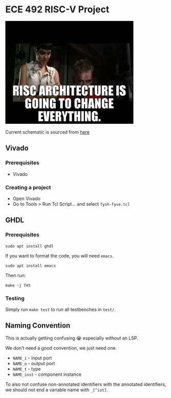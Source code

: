 # ECE 492 RISC-V Project

![](./docs/risc.gif)

Current schematic is sourced from
[here](https://www.youtube.com/watch?v=zW2Pmki81ow)

## Vivado

### Prerequisites

- Vivado

### Creating a project

- Open Vivado
- Go to Tools > Run Tcl Script... and select `fysh-fyve.tcl`

## GHDL

### Prerequisites

```
sudo apt install ghdl
```

If you want to format the code, you will need `emacs`.

```
sudo apt install emacs
```

Then run:

```
make -j fmt
```

### Testing

Simply run `make test` to run all testbenches in `test/`.

## Naming Convention

This is actually getting confusing 😭 especially without an LSP.

We don't need a good convention, we just need one.

- `NAME_i` - input port
- `NAME_o` - output port
- `NAME_t` - type
- `NAME_inst` - component instance

To also not confuse non-annotated identifiers with the annotated identifiers, we
should not end a variable name with `_[^iot]`.
